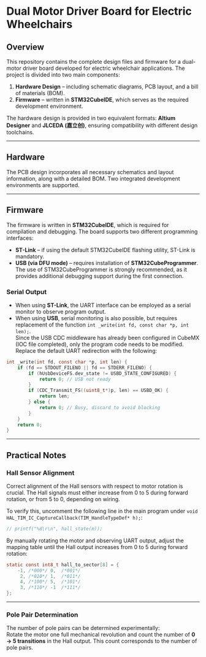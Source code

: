 # Dual Motor Driver Board for Electric Wheelchairs

## Overview
This repository contains the complete design files and firmware for a dual-motor driver board developed for electric wheelchair applications. The project is divided into two main components:

1. **Hardware Design** – including schematic diagrams, PCB layout, and a bill of materials (BOM).  
2. **Firmware** – written in **STM32CubeIDE**, which serves as the required development environment.  

The hardware design is provided in two equivalent formats: **Altium Designer** and **JLCEDA (嘉立创)**, ensuring compatibility with different design toolchains.

---

## Hardware
The PCB design incorporates all necessary schematics and layout information, along with a detailed BOM. Two integrated development environments are supported.

---

## Firmware
The firmware is written in **STM32CubeIDE**, which is required for compilation and debugging. The board supports two different programming interfaces:

- **ST-Link** – if using the default STM32CubeIDE flashing utility, ST-Link is mandatory.  
- **USB (via DFU mode)** – requires installation of **STM32CubeProgrammer**. The use of STM32CubeProgrammer is strongly recommended, as it provides additional debugging support during the first connection.  

### Serial Output
- When using **ST-Link**, the UART interface can be employed as a serial monitor to observe program output.  
- When using **USB**, serial monitoring is also possible, but requires replacement of the function `int _write(int fd, const char *p, int len);`.  
Since the USB CDC middleware has already been configured in CubeMX (IOC file completed), only the program code needs to be modified. Replace the default UART redirection with the following:

```c
int _write(int fd, const char *p, int len) {
    if (fd == STDOUT_FILENO || fd == STDERR_FILENO) {
        if (hUsbDeviceFS.dev_state != USBD_STATE_CONFIGURED) {
            return 0; // USB not ready
        }
        if (CDC_Transmit_FS((uint8_t*)p, len) == USBD_OK) {
            return len;
        } else {
            return 0; // Busy, discard to avoid blocking
        }
    }
    return 0;
}


```

---

## Practical Notes

### Hall Sensor Alignment
Correct alignment of the Hall sensors with respect to motor rotation is crucial. The Hall signals must either increase from 0 to 5 during forward rotation, or from 5 to 0, depending on wiring.

To verify this, uncomment the following line in the main program under `void HAL_TIM_IC_CaptureCallback(TIM_HandleTypeDef* h);`:

```c
// printf("%d\r\n", hall_state(m));
```

By manually rotating the motor and observing UART output, adjust the mapping table until the Hall output increases from 0 to 5 during forward rotation:

```c
static const int8_t hall_to_sector[8] = {
    -1, /*000*/ 0,  /*001*/
     2, /*010*/ 1,  /*011*/
     4, /*100*/ 5,  /*101*/
     3, /*110*/ -1  /*111*/
};
```

---

### Pole Pair Determination
The number of pole pairs can be determined experimentally:  
Rotate the motor one full mechanical revolution and count the number of **0 → 5 transitions** in the Hall output. This count corresponds to the number of pole pairs.
